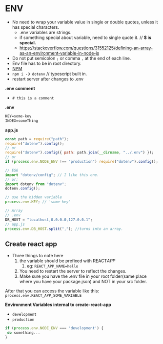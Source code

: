 # ENV

- No need to wrap your variable value in single or double quotes, unless it has special characters.
  - .env variables are strings.
  - if something special about variable, need to single quote it. // **$ is special.**
  - https://stackoverflow.com/questions/31552125/defining-an-array-as-an-environment-variable-in-node-js
- Do not put semicolon `;` or comma `,` at the end of each line.
- Env file has to be in root directory.
- [NPM](https://www.npmjs.com/package/dotenv)
- `npm i -D dotenv` // typescript built in.
- restart server after changes to .env

**.env comment**

- `# this is a comment`

**.env**

```txt
KEY=some-key
INDEX=someThing
```

**app.js**

```js
const path = require("path");
require("dotenv").config();
// or
require("dotenv").config({ path: path.join(__dirname, "../.env") });
// or
if (process.env.NODE_ENV !== "production") require("dotenv").config();

// ES6
import "dotenv/config"; // I like this one.
// or;
import dotenv from "dotenv";
dotenv.config();

// use the hidden variable
process.env.KEY; // 'some-key'

// Array
// .env
DB_HOST = "localhost,0.0.0.0,127.0.0.1";
// app.js
process.env.DB_HOST.split(","); //turns into an array.
```

## Create react app

- Three things to note here
  1. the variable should be prefixed with REACT*APP*
     1. eg: `REACT_APP_NAME=hello`
  2. You need to restart the server to reflect the changes.
  3. Make sure you have the .env file in your root folder(same place where you have your package.json) and NOT in your src folder.

After that you can access the variable like this: `process.env.REACT_APP_SOME_VARIABLE`

**Environment Variables internal to create-react-app**

- `development`
- `production`

```js
if (process.env.NODE_ENV === 'development') {
 do something...
}
```
